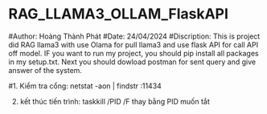 # RAG_LLAMA3_OLLAM_FlaskAPI

#Author: Hoàng Thành Phát
#Date: 24/04/2024
#Discription: This is project did RAG llama3 with use Olama for pull llama3 and use flask API for call API off model. IF you want to run my project, you should pip install all packages in my setup.txt. Next you should dowload postman for sent query and give answer of the system.


#1. Kiểm tra cổng: netstat -aon | findstr :11434

2. kết thúc tiến trình: taskkill /PID <PID> /F               <PID> thay bằng PID muốn tắt
